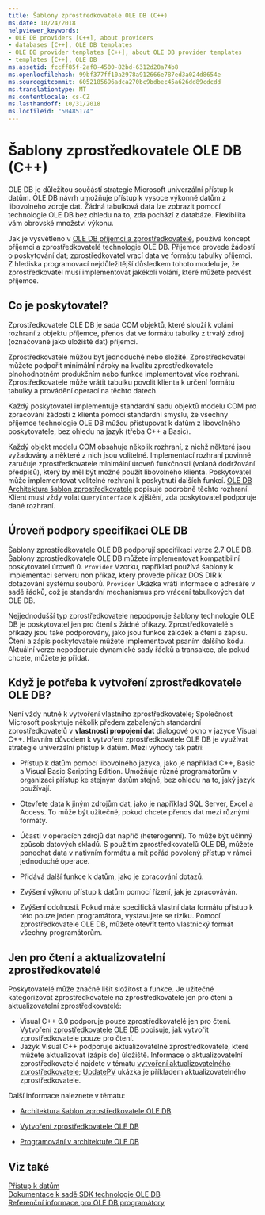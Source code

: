 ```yaml
---
title: Šablony zprostředkovatele OLE DB (C++)
ms.date: 10/24/2018
helpviewer_keywords:
- OLE DB providers [C++], about providers
- databases [C++], OLE DB templates
- OLE DB provider templates [C++], about OLE DB provider templates
- templates [C++], OLE DB
ms.assetid: fccff85f-2af8-4500-82bd-6312d28a74b8
ms.openlocfilehash: 99bf377ff10a2978a912666e787ed3a024d8654e
ms.sourcegitcommit: 6052185696adca270bc9bdbec45a626dd89cdcdd
ms.translationtype: MT
ms.contentlocale: cs-CZ
ms.lasthandoff: 10/31/2018
ms.locfileid: "50485174"
---
```

# <a name="ole-db-provider-templates-c"></a>Šablony zprostředkovatele OLE DB (C++)

OLE DB je důležitou součástí strategie Microsoft univerzální přístup k datům. OLE DB návrh umožňuje přístup k vysoce výkonné datům z libovolného zdroje dat. Žádná tabulková data lze zobrazit pomocí technologie OLE DB bez ohledu na to, zda pochází z databáze. Flexibilita vám obrovské množství výkonu.

Jak je vysvětleno v [OLE DB příjemci a zprostředkovatelé](../../data/oledb/ole-db-consumers-and-providers.md), používá koncept příjemci a zprostředkovatelé technologie OLE DB. Příjemce provede žádostí o poskytování dat; zprostředkovatel vrací data ve formátu tabulky příjemci. Z hlediska programovací nejdůležitější důsledkem tohoto modelu je, že zprostředkovatel musí implementovat jakékoli volání, které můžete provést příjemce.

## <a name="what-is-a-provider"></a>Co je poskytovatel?

Zprostředkovatele OLE DB je sada COM objektů, které slouží k volání rozhraní z objektu příjemce, přenos dat ve formátu tabulky z trvalý zdroj (označované jako úložiště dat) příjemci.

Zprostředkovatelé můžou být jednoduché nebo složité. Zprostředkovatel můžete podpořit minimální nároky na kvalitu zprostředkovatele plnohodnotném produkčním nebo funkce implementovat více rozhraní. Zprostředkovatele může vrátit tabulku povolit klienta k určení formátu tabulky a provádění operací na těchto datech.

Každý poskytovatel implementuje standardní sadu objektů modelu COM pro zpracování žádosti z klienta pomocí standardní smyslu, že všechny příjemce technologie OLE DB můžou přistupovat k datům z libovolného poskytovatele, bez ohledu na jazyk (třeba C++ a Basic).

Každý objekt modelu COM obsahuje několik rozhraní, z nichž některé jsou vyžadovány a některé z nich jsou volitelné. Implementací rozhraní povinné zaručuje zprostředkovatele minimální úroveň funkčnosti (volaná dodržování předpisů), který by měl být možné použít libovolného klienta. Poskytovatel může implementovat volitelné rozhraní k poskytnutí dalších funkcí. [OLE DB Architektura šablon zprostředkovatele](../../data/oledb/ole-db-provider-template-architecture.md) popisuje podrobně těchto rozhraní. Klient musí vždy volat `QueryInterface` k zjištění, zda poskytovatel podporuje dané rozhraní.

## <a name="ole-db-specification-level-support"></a>Úroveň podpory specifikaci OLE DB

Šablony zprostředkovatele OLE DB podporují specifikaci verze 2.7 OLE DB. Šablony zprostředkovatele OLE DB můžete implementovat kompatibilní poskytovatel úroveň 0. `Provider` Vzorku, například používá šablony k implementaci serveru non příkaz, který provede příkaz DOS DIR k dotazování systému souborů. `Provider` Ukázka vrátí informace o adresáře v sadě řádků, což je standardní mechanismus pro vrácení tabulkových dat OLE DB.

Nejjednodušší typ zprostředkovatele nepodporuje šablony technologie OLE DB je poskytovatel jen pro čtení s žádné příkazy. Zprostředkovatelé s příkazy jsou také podporovány, jako jsou funkce záložek a čtení a zápisu. Čtení a zápis poskytovatele můžete implementovat psaním dalšího kódu. Aktuální verze nepodporuje dynamické sady řádků a transakce, ale pokud chcete, můžete je přidat.

## <a name="when-do-you-need-to-create-an-ole-db-provider"></a>Když je potřeba k vytvoření zprostředkovatele OLE DB?

Není vždy nutné k vytvoření vlastního zprostředkovatele; Společnost Microsoft poskytuje několik předem zabalených standardní zprostředkovatelů v **vlastnosti propojení dat** dialogové okno v jazyce Visual C++. Hlavním důvodem k vytvoření zprostředkovatele OLE DB je využívat strategie univerzální přístup k datům. Mezi výhody tak patří:

- Přístup k datům pomocí libovolného jazyka, jako je například C++, Basic a Visual Basic Scripting Edition. Umožňuje různé programátorům v organizaci přístup ke stejným datům stejně, bez ohledu na to, jaký jazyk používají.

- Otevřete data k jiným zdrojům dat, jako je například SQL Server, Excel a Access. To může být užitečné, pokud chcete přenos dat mezi různými formáty.

- Účasti v operacích zdrojů dat napříč (heterogenní). To může být účinný způsob datových skladů. S použitím zprostředkovatelů OLE DB, můžete ponechat data v nativním formátu a mít pořád povolený přístup v rámci jednoduché operace.

- Přidává další funkce k datům, jako je zpracování dotazů.

- Zvýšení výkonu přístup k datům pomocí řízení, jak je zpracováván.

- Zvýšení odolnosti. Pokud máte specifická vlastní data formátu přístup k této pouze jeden programátora, vystavujete se riziku. Pomocí zprostředkovatele OLE DB, můžete otevřít tento vlastnický formát všechny programátorům.

## <a name="read-only-and-updatable-providers"></a>Jen pro čtení a aktualizovatelní zprostředkovatelé

Poskytovatelé může značně lišit složitost a funkce. Je užitečné kategorizovat zprostředkovatele na zprostředkovatele jen pro čtení a aktualizovatelní zprostředkovatelé:

- Visual C++ 6.0 podporuje pouze zprostředkovatelé jen pro čtení. [Vytvoření zprostředkovatele OLE DB](../../data/oledb/creating-an-ole-db-provider.md) popisuje, jak vytvořit zprostředkovatele pouze pro čtení.
- Jazyk Visual C++ podporuje aktualizovatelné zprostředkovatele, které můžete aktualizovat (zápis do) úložiště. Informace o aktualizovatelní zprostředkovatelé najdete v tématu [vytvoření aktualizovatelného zprostředkovatele](../../data/oledb/creating-an-updatable-provider.md); [UpdatePV](https://github.com/Microsoft/VCSamples/tree/master/VC2010Samples/ATL/OLEDB/Provider/UPDATEPV) ukázka je příkladem aktualizovatelného zprostředkovatele.

Další informace naleznete v tématu:

- [Architektura šablon zprostředkovatele OLE DB](../../data/oledb/ole-db-provider-template-architecture.md)

- [Vytvoření zprostředkovatele OLE DB](../../data/oledb/creating-an-ole-db-provider.md)

- [Programování v architektuře OLE DB](../../data/oledb/ole-db-programming.md)

## <a name="see-also"></a>Viz také

[Přístup k datům](../data-access-in-cpp.md)<br/>
[Dokumentace k sadě SDK technologie OLE DB](/previous-versions/windows/desktop/ms722784)<br/>
[Referenční informace pro OLE DB programátory](/previous-versions/windows/desktop/ms713643)<br/>
